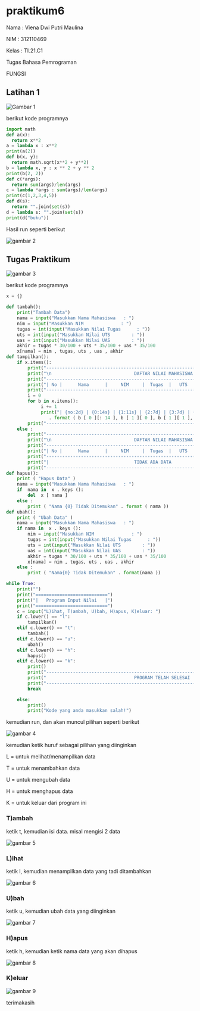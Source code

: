 # praktikum6
<p> Nama    :   Viena Dwi Putri Maulina <p>
<p> NIM     :   312110469
<p> Kelas   :   TI.21.C1
<p> Tugas Bahasa Pemrograman <p>
<p> FUNGSI <p>

## Latihan 1
![Gambar 1](ss/2.png)
<p> berikut kode programnya <p>

```python
import math
def a(x):
  return x**2
a = lambda x : x**2
print(a(2))
def b(x, y):
  return math.sqrt(x**2 + y**2)
b = lambda x, y : x ** 2 + y ** 2
print(b(2, 2))
def c(*args):
  return sum(args)/len(args)
c = lambda *args : sum(args)/len(args)
print(c(1,2,3,4,5))
def d(s):
  return "".join(set(s))
d = lambda s: "".join(set(s))
print(d("buku"))

```
<p> Hasil run seperti berikut <p>

![gambar 2](ss/1.png)

## Tugas Praktikum

![gambar 3](ss/3.png)
<p> berikut kode programnya <p>

```python
x = {}

def tambah():
    print("Tambah Data")
    nama = input("Masukkan Nama Mahasiswa   : ")
    nim = input("Masukkan NIM              : ")
    tugas = int(input("Masukkan Nilai Tugas      : "))
    uts = int(input("Masukkan Nilai UTS        : "))
    uas = int(input("Masukkan Nilai UAS        : "))
    akhir = tugas * 30/100 + uts * 35/100 + uas * 35/100
    x[nama] = nim , tugas, uts , uas , akhir
def tampilkan():
    if x.items():
        print("---------------------------------------------------------------------------------")
        print("\n                               DAFTAR NILAI MAHASISWA                    ")
        print("---------------------------------------------------------------------------------")
        print("| No |      Nama      |     NIM     |  Tugas  |   UTS   |   UAS   |    Akhir    |")
        print("---------------------------------------------------------------------------------")
        i = 0                                                                         
        for b in x.items():                                                             
             i += 1
             print("| {no:2d} | {0:14s} | {1:11s} | {2:7d} | {3:7d} | {4:7d} | {5:7f}   |"
                . format ( b [ 0 ][: 14 ], b [ 1 ][ 0 ], b [ 1 ][ 1 ], b [ 1 ][ 2 ], b [ 1 ][ 3 ], b [ 1 ][ 4 ] , no = i ))
        print("---------------------------------------------------------------------------------")
    else :
        print("---------------------------------------------------------------------------------")
        print("\n                               DAFTAR NILAI MAHASISWA                    ")
        print("---------------------------------------------------------------------------------")
        print("| No |      Nama      |     NIM     |  Tugas  |   UTS   |   UAS   |    Akhir    |")
        print("---------------------------------------------------------------------------------")
        print("|                                TIDAK ADA DATA                                 |")
        print("---------------------------------------------------------------------------------")
def hapus():
    print ( "Hapus Data" )
    nama = input("Masukkan Nama Mahasiswa   : ")
    if  nama in  x . keys ():
        del  x [ nama ]
    else :
        print ( "Nama {0} Tidak Ditemukan" . format ( nama ))
def ubah():
    print ( "Ubah Data" )
    nama = input("Masukkan Nama Mahasiswa   : ")
    if nama in  x . keys ():
        nim = input("Masukkan NIM              : ")
        tugas = int(input("Masukkan Nilai Tugas      : "))
        uts = int(input("Masukkan Nilai UTS        : "))
        uas = int(input("Masukkan Nilai UAS        : "))
        akhir = tugas * 30/100 + uts * 35/100 + uas * 35/100
        x[nama] = nim , tugas, uts , uas , akhir
    else :
        print ( "Nama{0} Tidak Ditemukan" . format(nama ))

while True:
    print("")
    print("===========================")
    print("|   Program Input Nilai   |")
    print("===========================")
    c = input("L)ihat, T)ambah, U)bah, H)apus, K)eluar: ")
    if c.lower() == "l":
        tampilkan()
    elif c.lower() == "t":
        tambah()
    elif c.lower() == "u":
        ubah()
    elif c.lower() == "h":
        hapus()
    elif c.lower() == "k":
        print()
        print("---------------------------------------------------------------------------------")
        print("                                 PROGRAM TELAH SELESAI                    ")
        print("---------------------------------------------------------------------------------")
        break

    else:
        print()
        print("Kode yang anda masukkan salah!")
```

<p> kemudian run, dan akan muncul pilihan seperti berikut <p>

![gambar 4](ss/4.png)
<p> kemudian ketik huruf sebagai pilihan yang diinginkan <p>
<p> L = untuk melihat/menampilkan data <p>
<p> T = untuk menambahkan data <p>
<p> U = untuk mengubah data <p>
<p> H = untuk menghapus data <p>
<p> K = untuk keluar dari program ini <p>

### T)ambah
<p> ketik t, kemudian isi data. misal mengisi 2 data<p>

![gambar 5](ss/5.png)

### L)ihat
<p> ketik l, kemudian menampilkan data yang tadi ditambahkan <p>

![gambar 6](ss/lihat.png)

### U)bah
<p> ketik u, kemudian ubah data yang diinginkan 

![gambar 7](ss/ubah.png)

### H)apus
<p> ketik h, kemudian ketik nama data yang akan dihapus <p>

![gambar 8](ss/hapus.png)

### K)eluar

![gambar 9](ss/keluar.png)

<p> terimakasih <p>



